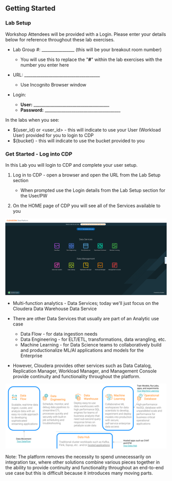 ## Getting Started

### Lab Setup

Workshop Attendees will be provided with a Login.  Please enter your details below for reference throughout these lab exercises.

- Lab Group #: \_\_\_\_\_\_\_\_\_\_\_\_\_\_\_\_ (this will be your breakout room number)

  - You will use this to replace the "**#**" within the lab exercises with the number you enter here

- URL: \_\_\_\_\_\_\_\_\_\_\_\_\_\_\_\_\_\_\_\_\_\_\_\_\_\_\_\_\_\_\_\_\_\_\_\_\_

  - Use Incognito Browser window

- Login:

  - **User:** \_\_\_\_\_\_\_\_\_\_\_\_\_\_\_\_\_\_\_\_\_\_\_\_\_\_\_\_\_\_\_\_\_\_\_\_\_
  - **Password:** \_\_\_\_\_\_\_\_\_\_\_\_\_\_\_\_\_\_\_\_\_\_\_\_\_\_\_\_\_\_\_\_\_\_\_\_\_

In the labs when you see:

- ${user\_id} or \<user\_id> - this will indicate to use your User (Workload User) provided for you to login to CDP
- ${bucket} - this will indicate to use the bucket provided to you


### Get Started - Log into CDP

In this Lab you will login to CDP and complete your user setup.

1. Log in to CDP - open a browser and open the URL from the Lab Setup section

   - When prompted use the Login details from the Lab Setup section for the User/PW

2. On the HOME page of CDP you will see all of the Services available to you

![](images/2.png)

- Multi-function analytics - Data Services; today we'll just focus on the Cloudera Data Warehouse Data Service

- There are other Data Services that usually are part of an Analytic use case

  - Data Flow - for data ingestion needs
  - Data Engineering - for ELT/ETL, transformations, data wrangling, etc.
  - Machine Learning - for Data Science teams to collaboratively build and productionalize ML/AI applications and models for the Enterprise

- However, Cloudera provides other services such as Data Catalog, Replication Manager, Workload Manager, and Management Console provide continuity and functionality throughout the platform.

![](images/3.png)

Note: The platform removes the necessity to spend unnecessarily on integration tax, where other solutions combine various pieces together in the ability to provide continuity and functionality throughout an end-to-end use case but this is difficult because it introduces many moving parts.
